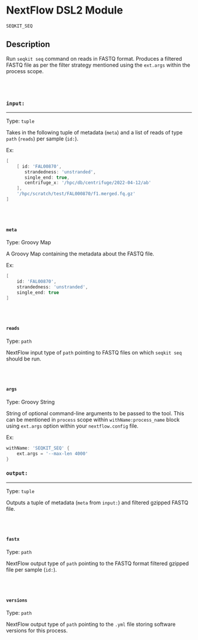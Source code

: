 # NextFlow DSL2 Module

```bash
SEQKIT_SEQ
```

## Description

Run `seqkit seq` command on reads in FASTQ format. Produces a filtered FASTQ file as per the filter strategy mentioned using the `ext.args` within the process scope.

\
&nbsp;

### `input:`

___

Type: `tuple`

Takes in the following tuple of metadata (`meta`) and a list of reads of type `path` (`reads`) per sample (`id:`).

Ex:

```groovy
[ 
    [ id: 'FAL00870',
       strandedness: 'unstranded',
       single_end: true,
       centrifuge_x: '/hpc/db/centrifuge/2022-04-12/ab'
    ],
    '/hpc/scratch/test/FAL000870/f1.merged.fq.gz'
]
```

\
&nbsp;

#### `meta`

Type: Groovy Map

A Groovy Map containing the metadata about the FASTQ file.

Ex:

```groovy
[ 
    id: 'FAL00870',
    strandedness: 'unstranded',
    single_end: true
]
```

\
&nbsp;

#### `reads`

Type: `path`

NextFlow input type of `path` pointing to FASTQ files on which `seqkit seq` should be run.

\
&nbsp;

#### `args`

Type: Groovy String

String of optional command-line arguments to be passed to the tool. This can be mentioned in `process` scope within `withName:process_name` block using `ext.args` option within your `nextflow.config` file.

Ex:

```groovy
withName: 'SEQKIT_SEQ' {
    ext.args = '--max-len 4000'
}
```

### `output:`

___

Type: `tuple`

Outputs a tuple of metadata (`meta` from `input:`) and filtered gzipped FASTQ file.

\
&nbsp;

#### `fastx`

Type: `path`

NextFlow output type of `path` pointing to the FASTQ format filtered gzipped file per sample (`id:`).

\
&nbsp;

#### `versions`

Type: `path`

NextFlow output type of `path` pointing to the `.yml` file storing software versions for this process.
